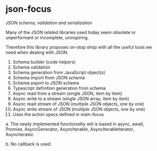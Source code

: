 # json-focus
*JSON schema, validation and serialization*

Many of the JSON related libraries used today seem obsolete or unperformant or incomplete, uninspiring.

Therefore this library proposes on-stop shop with all the useful tools we need when dealing with JSON.

 1. Schema builder (code helpers)
 2. Schema validation
 3. Schema generation from JavaScript object(s)
 4. Schema import from JSON schema
 5. Schema export to JSON schema
 6. Typescript definition generation from schema
 7. Async read from a stream (single JSON, item by item)
 8. Async write to a stream (single JSON array, item by item)
 9. Async read stream of JSON (multiple JSON objects, one by one)
10. Async write stream of JSON (multiple JSON objects, one by one)
11. Uses the action specs defined in main-focus

a. The newly implemented functionality will is based in async, await, Promise, AsyncGenerator, AsyncIterable, AsyncIterableIterator, AsyncIterator.

b. No callback is used.
